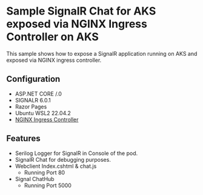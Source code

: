 # Sample SignalR Chat for AKS exposed via NGINX Ingress Controller on AKS

This sample shows how to expose a SignalR application running on AKS and exposed via NGINX ingress controller.

## Configuration

- ASP.NET CORE /.0
- SIGNALR 6.0.1
- Razor Pages
- Ubuntu WSL2 22.04.2
- [NGINX Ingress Controller](https://kubernetes.github.io/ingress-nginx)

## Features

- Serilog Logger for SignalR in Console of the pod.
- SignalR Chat for debugging purposes.
- Webclient Index.cshtml & chat.js
  - Running Port 80
- Signal ChatHub 
  - Running Port 5000